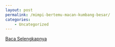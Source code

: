 ```yaml
---
layout: post
permalink: /mimpi-bertemu-macan-kumbang-besar/
categories:
    - Uncategorized
---
```


[Baca Selengkapnya](/06)